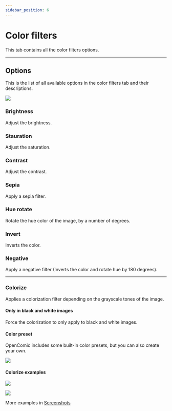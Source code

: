 ```yaml
---
sidebar_position: 6
---
```


# Color filters

This tab contains all the color filters options.

----

## Options

This is the list of all available options in the color filters tab and their descriptions.

![](/img/docs/reading/color-filters/menu.png)


### Brightness

Adjust the brightness.

### Stauration

Adjust the saturation.

### Contrast

Adjust the contrast.

### Sepia

Apply a sepia filter.

### Hue rotate

Rotate the hue color of the image, by a number of degrees.

### Invert

Inverts the color.

### Negative

Apply a negative filter (Inverts the color and rotate hue by 180 degrees).

----

### Colorize

Applies a colorization filter depending on the grayscale tones of the image.

#### Only in black and white images

Force the colorization to only apply to black and white images.

#### Color preset

OpenComic includes some built-in color presets, but you can also create your own.

![](/img/docs/reading/color-filters/colorize.png)

#### Colorize examples

![](/img/docs/reading/color-filters/example-1.png)

![](/img/docs/reading/color-filters/example-2.jpg)

More examples in [Screenshots](/docs/guides/screenshots#colorize)